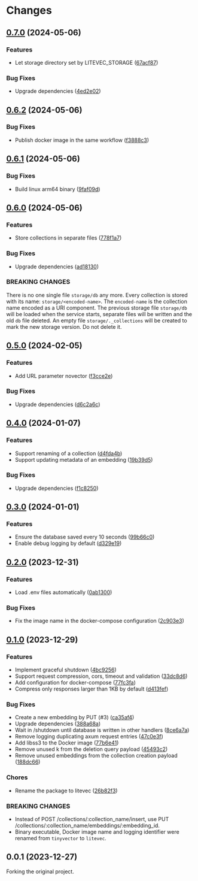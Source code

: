 # Changes

## [0.7.0](https://github.com/prantlf/litevec/compare/v0.6.2...v0.7.0) (2024-05-06)

### Features

* Let storage directory set by LITEVEC_STORAGE ([67acf87](https://github.com/prantlf/litevec/commit/67acf872f680f80c00d35f0c08f14d8efa7612a1))

### Bug Fixes

* Upgrade dependencies ([4ed2e02](https://github.com/prantlf/litevec/commit/4ed2e02b4f0dc0886148e36b1d979265b3e53461))

## [0.6.2](https://github.com/prantlf/litevec/compare/v0.6.1...v0.6.2) (2024-05-06)

### Bug Fixes

* Publish docker image in the same workflow ([f3888c3](https://github.com/prantlf/litevec/commit/f3888c3ac2eaf228c800709652d3a5f569aefda9))

## [0.6.1](https://github.com/prantlf/litevec/compare/v0.6.0...v0.6.1) (2024-05-06)

### Bug Fixes

* Build linux arm64 binary ([9faf09d](https://github.com/prantlf/litevec/commit/9faf09d722bd1d0737f9f9a191190b762030a44e))

## [0.6.0](https://github.com/prantlf/litevec/compare/v0.5.0...v0.6.0) (2024-05-06)

### Features

* Store collections in separate files ([778f1a7](https://github.com/prantlf/litevec/commit/778f1a7cbd76d422a51504d78a4be14b8fcbd846))

### Bug Fixes

* Upgrade dependencies ([ad18130](https://github.com/prantlf/litevec/commit/ad181302c3e0a69dc15df4fe459d059f987ed908))

### BREAKING CHANGES

There is no one single file `storage/db` any more.
Every collection is stored with its name: `storage/<encoded-name>`.
The `encoded-name` is the collection name encoded as a URI component.
The previous storage file `storage/db` will be loaded when the service
starts, separate files will be written and the old `db` file deleted.
An empty file `storage/._collections` will be created to mark the new
storage version. Do not delete it.

## [0.5.0](https://github.com/prantlf/litevec/compare/v0.4.0...v0.5.0) (2024-02-05)

### Features

* Add URL parameter novector ([f3cce2e](https://github.com/prantlf/litevec/commit/f3cce2e7009be7148450af43d38b0da254576ac7))

### Bug Fixes

* Upgrade dependencies ([d6c2a6c](https://github.com/prantlf/litevec/commit/d6c2a6c7001556981fb474318131104ae60c57c0))

## [0.4.0](https://github.com/prantlf/litevec/compare/v0.3.0...v0.4.0) (2024-01-07)

### Features

* Support renaming of a collection ([d4fda4b](https://github.com/prantlf/litevec/commit/d4fda4b9db02546cba4fd1b2cc09fb38d8a73eef))
* Support updating metadata of an embedding ([19b39d5](https://github.com/prantlf/litevec/commit/19b39d5cc24399678829b04059e42ec098037a6d))

### Bug Fixes

* Upgrade dependencies ([f1c8250](https://github.com/prantlf/litevec/commit/f1c82509cb028eee286c7fdfc1315d8747ce8264))

## [0.3.0](https://github.com/prantlf/litevec/compare/v0.2.0...v0.3.0) (2024-01-01)

### Features

* Ensure the database saved every 10 seconds ([99b66c0](https://github.com/prantlf/litevec/commit/99b66c03d43bd86908f7d836e41030032eb49472))
* Enable debug logging by default ([d329e19](https://github.com/prantlf/litevec/commit/d329e190f48dfead1ec254097bb280597dd778be))

## [0.2.0](https://github.com/prantlf/litevec/compare/v0.1.0...v0.2.0) (2023-12-31)

### Features

* Load .env files automatically ([0ab1300](https://github.com/prantlf/litevec/commit/0ab1300966ab4e486450de9bf460663404c21ad1))

### Bug Fixes

* Fix the image name in the docker-compose configuration ([2c903e3](https://github.com/prantlf/litevec/commit/2c903e3b528689eea651e6843069b081299d489e))

## [0.1.0](https://github.com/prantlf/litevec/compare/v0.0.1...v0.1.0) (2023-12-29)

### Features

* Implement graceful shutdown ([4bc9256](https://github.com/prantlf/litevec/commit/4bc9256e914811c1d09009d74300905567cd5c59))
* Support request compression, cors, timeout and validation ([33dc8d6](https://github.com/prantlf/litevec/commit/33dc8d6341809bfea6f1b8f32006d00a5913b68e))
* Add configuration for docker-compose ([77fc3fa](https://github.com/prantlf/litevec/commit/77fc3faec59a612bff321967b3e45337cd1c0b35))
* Compress only responses larger than 1KB by default ([d413fef](https://github.com/prantlf/litevec/commit/d413fef7a4ed067fb2a44484324185f578d1b5aa))

### Bug Fixes

* Create a new embedding by PUT (#3) ([ca35af4](https://github.com/prantlf/litevec/commit/ca35af436091e068f5b2c957b1d0e9d8b348bb3d))
* Upgrade dependencies ([388a68a](https://github.com/prantlf/litevec/commit/388a68a8cae3eedc839191d439ee8848594744d4))
* Wait in /shutdown until database is written in other handlers ([8ce6a7a](https://github.com/prantlf/litevec/commit/8ce6a7adf5c82a9fba8445c11c21cab037c201a9))
* Remove logging duplicating axum request entries ([47c0e3f](https://github.com/prantlf/litevec/commit/47c0e3fe12eda5db006581a67ca9bcafa1ad677d))
* Add libss3 to the Docker image ([77b6e41](https://github.com/prantlf/litevec/commit/77b6e41a5cbfbb09ce06c3cf87c2b199843b5d29))
* Remove unused k from the deletion query payload ([45493c2](https://github.com/prantlf/litevec/commit/45493c2503d1a14debeb7fb36bf22bd9ffb047ff))
* Remove unused embeddings from the collection creation payload ([188dc66](https://github.com/prantlf/litevec/commit/188dc6652aa954a2c903ee3bf29baec881d5a7e0))

### Chores

* Rename the package to litevec ([26b82f3](https://github.com/prantlf/litevec/commit/26b82f31c2859f4819ed2e2a58fb9667b4717046))

### BREAKING CHANGES

* Instead of POST /collections/:collection_name/insert, use PUT /collections/:collection_name/embeddings/:embedding_id.
* Binary executable, Docker image name and logging identifier were renamed from `tinyvector` to `litevec`.

## 0.0.1 (2023-12-27)

Forking the original project.
